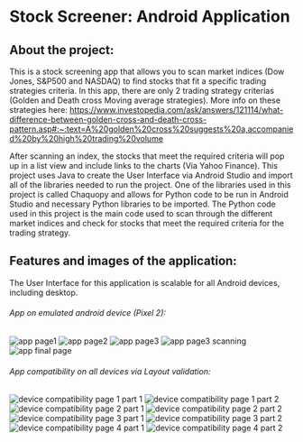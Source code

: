 # Stock Screener: Android Application


## About the project:

This is a stock screening app that allows you to scan market indices (Dow Jones, S&P500 and NASDAQ) to find stocks that fit a specific trading strategies criteria. In this app, there are only 2 trading strategy criterias (Golden and Death cross Moving average strategies). 
More info on these strategies here: https://www.investopedia.com/ask/answers/121114/what-difference-between-golden-cross-and-death-cross-pattern.asp#:~:text=A%20golden%20cross%20suggests%20a,accompanied%20by%20high%20trading%20volume

After scanning an index, the stocks that meet the required criteria will pop up in a list view and include links to the charts (Via Yahoo Finance).
This project uses Java to create the User Interface via Android Studio and import all of the libraries needed to run the project. One of the libraries used in this project is called Chaquopy and allows for Python code to be run in Android Studio and necessary Python libraries to be imported. The Python code used in this project is the main code used to scan through the different market indices and check for stocks that meet the required criteria for the trading strategy.

## Features and images of the application:
The User Interface for this application is scalable for all Android devices, including desktop.

###### App on emulated android device (Pixel 2):
![app page1](https://user-images.githubusercontent.com/85149000/232635738-0802c837-ba73-40ed-964a-25efeb67bd78.png)
![app page2](https://user-images.githubusercontent.com/85149000/232635739-5c164b8e-0afd-4824-968f-a5387efbe99f.png)
![app page3](https://user-images.githubusercontent.com/85149000/232635740-2759a261-7419-4b71-92b4-6425d650cc48.png)
![app page3 scanning](https://user-images.githubusercontent.com/85149000/232635741-cb93b4c5-517c-4539-85f7-9376206211ef.png)
![app final page](https://user-images.githubusercontent.com/85149000/232635742-61582f74-2514-4d5a-8a21-9f4183d190fc.png)

###### App compatibility on all devices via Layout validation:
![device compatibility page 1 part 1](https://user-images.githubusercontent.com/85149000/232635744-5f1dd336-c043-4b78-a48d-25d0fccdf443.png)
![device compatibility page 1 part 2](https://user-images.githubusercontent.com/85149000/232635745-93a9440d-f286-4fe1-a2e1-77c1c4fb6923.png)
![device compatibility page 2 part 1](https://user-images.githubusercontent.com/85149000/232635747-24bccfb9-127f-4dcf-a047-f3d42aff046e.png)
![device compatibility page 2 part 2](https://user-images.githubusercontent.com/85149000/232635748-afd33d27-c1e4-4ddb-a382-02709e714834.png)
![device compatibility page 3 part 1](https://user-images.githubusercontent.com/85149000/232635749-c9b9280c-96c1-4eac-9e91-da7327e62742.png)
![device compatibility page 3 part 2](https://user-images.githubusercontent.com/85149000/232635737-9f116738-541a-4a5b-9d1e-ee9260284d99.png)
![device compatibility page 4 part 1](https://user-images.githubusercontent.com/85149000/232635822-411224cc-32e9-4449-a93f-f5f6f64e6982.png)
![device compatibility page 4 part 2](https://user-images.githubusercontent.com/85149000/232635823-39399f0b-924f-49f3-8c60-cb7221630828.png)
